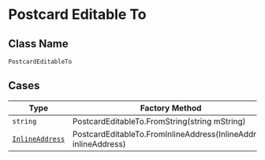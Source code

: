 
# Postcard Editable To

## Class Name

`PostcardEditableTo`

## Cases

| Type | Factory Method |
|  --- | --- |
| `string` | PostcardEditableTo.FromString(string mString) |
| [`InlineAddress`](../../../doc/models/containers/inline-address.md) | PostcardEditableTo.FromInlineAddress(InlineAddress inlineAddress) |

